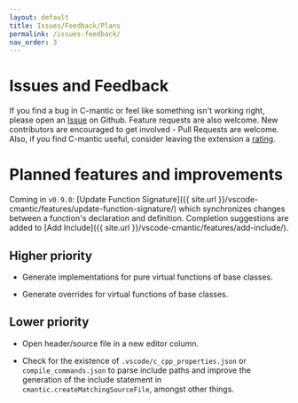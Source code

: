 ```yaml
---
layout: default
title: Issues/Feedback/Plans
permalink: /issues-feedback/
nav_order: 3
---
```


# Issues and Feedback

If you find a bug in C-mantic or feel like something isn't working right, please open an [Issue](https://github.com/BigBahss/vscode-cmantic/issues) on Github. Feature requests are also welcome. New contributors are encouraged to get involved - Pull Requests are welcome. Also, if you find C-mantic useful, consider leaving the extension a [rating](https://marketplace.visualstudio.com/items?itemName=tdennis4496.cmantic#review-details).

# Planned features and improvements

Coming in `v0.9.0`: [Update Function Signature]({{ site.url }}/vscode-cmantic/features/update-function-signature/) which synchronizes changes between a function's declaration and definition. Completion suggestions are added to [Add Include]({{ site.url }}/vscode-cmantic/features/add-include/).

## Higher priority

- Generate implementations for pure virtual functions of base classes.

- Generate overrides for virtual functions of base classes.

## Lower priority

- Open header/source file in a new editor column.

- Check for the existence of `.vscode/c_cpp_properties.json` or `compile_commands.json` to parse include paths and improve the generation of the include statement in `cmantic.createMatchingSourceFile`, amongst other things.
